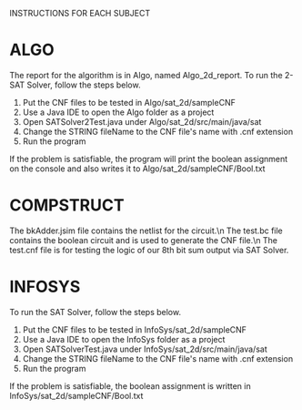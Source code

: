 INSTRUCTIONS FOR EACH SUBJECT

ALGO
=====
The report for the algorithm is in Algo, named Algo_2d_report.
To run the 2-SAT Solver, follow the steps below.

1. Put the CNF files to be tested in  Algo/sat_2d/sampleCNF
2. Use a Java IDE to open the Algo folder as a project
3. Open SATSolver2Test.java under Algo/sat_2d/src/main/java/sat
4. Change the STRING fileName to the CNF file's name with .cnf extension
5. Run the program

If the problem is satisfiable, the program will print the boolean assignment on the console
and also writes it to Algo/sat_2d/sampleCNF/<fileName>Bool.txt


COMPSTRUCT
===========
The bkAdder.jsim file contains the netlist for the circuit.\n
The test.bc file contains the boolean circuit and is used to generate the CNF file.\n
The test.cnf file is for testing the logic of our 8th bit sum output via SAT Solver.


INFOSYS
========
To run the SAT Solver, follow the steps below.

1. Put the CNF files to be tested in InfoSys/sat_2d/sampleCNF
2. Use a Java IDE to open the InfoSys folder as a project
3. Open SATSolverTest.java under InfoSys/sat_2d/src/main/java/sat
4. Change the STRING fileName to the CNF file's name with .cnf extension
5. Run the program

If the problem is satisfiable, 
the boolean assignment is written in InfoSys/sat_2d/sampleCNF/<fileName>Bool.txt
